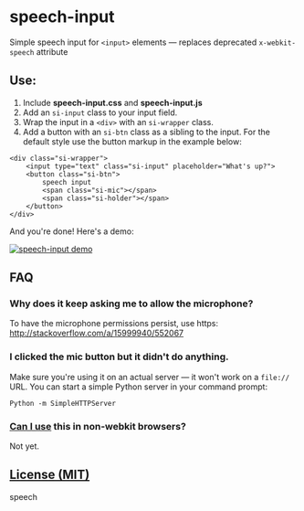 speech-input
============

Simple speech input for `<input>` elements — replaces deprecated `x-webkit-speech` attribute

## Use:

1. Include **speech-input.css** and **speech-input.js**
2. Add an `si-input` class to your input field. 
3. Wrap the input in a `<div>` with an `si-wrapper` class.
4. Add a button with an `si-btn` class as a sibling to the input. For the default style use the button markup in the example below:

```
<div class="si-wrapper">
    <input type="text" class="si-input" placeholder="What's up?">
    <button class="si-btn">
        speech input
        <span class="si-mic"></span>
        <span class="si-holder"></span>
    </button>
</div>
```

And you're done! Here's a demo:

[![speech-input demo][1]][2]

## FAQ

### Why does it keep asking me to allow the microphone?
To have the microphone permissions persist, use https: http://stackoverflow.com/a/15999940/552067

### I clicked the mic button but it didn't do anything.
Make sure you're using it on an actual server — it won't work on a `file://` URL. You can start a simple Python server in your command prompt:

```
Python -m SimpleHTTPServer
```

### [Can I use](http://caniuse.com/#feat=web-speech) this in non-webkit browsers?
Not yet.

## [License (MIT)](http://hug.mit-license.org/)


[1]: http://f.cl.ly/items/3m0n2Q0y0h1a0N2P2s0Y/screenshot-by-nimbus.png
[2]: http://daniel-hug.github.io/speech-input/ 
speech
